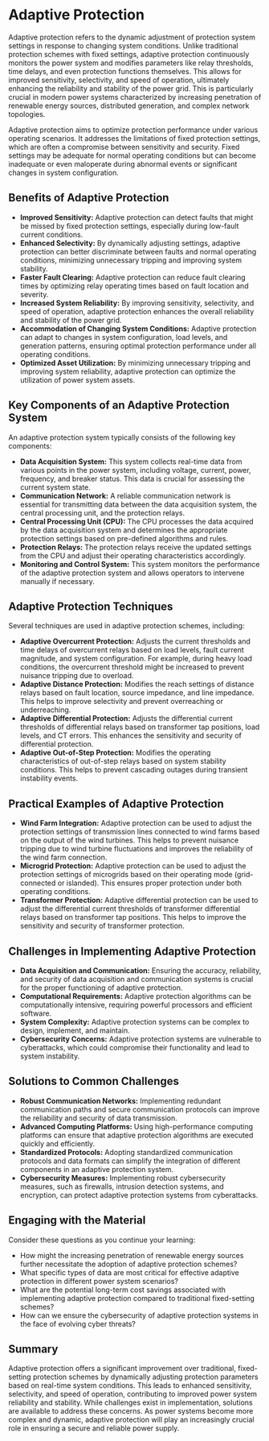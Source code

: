 # Adaptive Protection

Adaptive protection refers to the dynamic adjustment of protection system settings in response to changing system conditions. Unlike traditional protection schemes with fixed settings, adaptive protection continuously monitors the power system and modifies parameters like relay thresholds, time delays, and even protection functions themselves. This allows for improved sensitivity, selectivity, and speed of operation, ultimately enhancing the reliability and stability of the power grid. This is particularly crucial in modern power systems characterized by increasing penetration of renewable energy sources, distributed generation, and complex network topologies.

Adaptive protection aims to optimize protection performance under various operating scenarios. It addresses the limitations of fixed protection settings, which are often a compromise between sensitivity and security. Fixed settings may be adequate for normal operating conditions but can become inadequate or even maloperate during abnormal events or significant changes in system configuration.

## Benefits of Adaptive Protection

*   **Improved Sensitivity:** Adaptive protection can detect faults that might be missed by fixed protection settings, especially during low-fault current conditions.
*   **Enhanced Selectivity:** By dynamically adjusting settings, adaptive protection can better discriminate between faults and normal operating conditions, minimizing unnecessary tripping and improving system stability.
*   **Faster Fault Clearing:** Adaptive protection can reduce fault clearing times by optimizing relay operating times based on fault location and severity.
*   **Increased System Reliability:** By improving sensitivity, selectivity, and speed of operation, adaptive protection enhances the overall reliability and stability of the power grid.
*   **Accommodation of Changing System Conditions:** Adaptive protection can adapt to changes in system configuration, load levels, and generation patterns, ensuring optimal protection performance under all operating conditions.
*   **Optimized Asset Utilization:** By minimizing unnecessary tripping and improving system reliability, adaptive protection can optimize the utilization of power system assets.

## Key Components of an Adaptive Protection System

An adaptive protection system typically consists of the following key components:

*   **Data Acquisition System:** This system collects real-time data from various points in the power system, including voltage, current, power, frequency, and breaker status. This data is crucial for assessing the current system state.
*   **Communication Network:** A reliable communication network is essential for transmitting data between the data acquisition system, the central processing unit, and the protection relays.
*   **Central Processing Unit (CPU):** The CPU processes the data acquired by the data acquisition system and determines the appropriate protection settings based on pre-defined algorithms and rules.
*   **Protection Relays:** The protection relays receive the updated settings from the CPU and adjust their operating characteristics accordingly.
*   **Monitoring and Control System:** This system monitors the performance of the adaptive protection system and allows operators to intervene manually if necessary.

## Adaptive Protection Techniques

Several techniques are used in adaptive protection schemes, including:

*   **Adaptive Overcurrent Protection:** Adjusts the current thresholds and time delays of overcurrent relays based on load levels, fault current magnitude, and system configuration. For example, during heavy load conditions, the overcurrent threshold might be increased to prevent nuisance tripping due to overload.
*   **Adaptive Distance Protection:** Modifies the reach settings of distance relays based on fault location, source impedance, and line impedance. This helps to improve selectivity and prevent overreaching or underreaching.
*   **Adaptive Differential Protection:** Adjusts the differential current thresholds of differential relays based on transformer tap positions, load levels, and CT errors. This enhances the sensitivity and security of differential protection.
*   **Adaptive Out-of-Step Protection:** Modifies the operating characteristics of out-of-step relays based on system stability conditions. This helps to prevent cascading outages during transient instability events.

## Practical Examples of Adaptive Protection

*   **Wind Farm Integration:** Adaptive protection can be used to adjust the protection settings of transmission lines connected to wind farms based on the output of the wind turbines. This helps to prevent nuisance tripping due to wind turbine fluctuations and improves the reliability of the wind farm connection.
*   **Microgrid Protection:** Adaptive protection can be used to adjust the protection settings of microgrids based on their operating mode (grid-connected or islanded). This ensures proper protection under both operating conditions.
*   **Transformer Protection:** Adaptive differential protection can be used to adjust the differential current thresholds of transformer differential relays based on transformer tap positions. This helps to improve the sensitivity and security of transformer protection.

## Challenges in Implementing Adaptive Protection

*   **Data Acquisition and Communication:** Ensuring the accuracy, reliability, and security of data acquisition and communication systems is crucial for the proper functioning of adaptive protection.
*   **Computational Requirements:** Adaptive protection algorithms can be computationally intensive, requiring powerful processors and efficient software.
*   **System Complexity:** Adaptive protection systems can be complex to design, implement, and maintain.
*   **Cybersecurity Concerns:** Adaptive protection systems are vulnerable to cyberattacks, which could compromise their functionality and lead to system instability.

## Solutions to Common Challenges

*   **Robust Communication Networks:** Implementing redundant communication paths and secure communication protocols can improve the reliability and security of data transmission.
*   **Advanced Computing Platforms:** Using high-performance computing platforms can ensure that adaptive protection algorithms are executed quickly and efficiently.
*   **Standardized Protocols:** Adopting standardized communication protocols and data formats can simplify the integration of different components in an adaptive protection system.
*   **Cybersecurity Measures:** Implementing robust cybersecurity measures, such as firewalls, intrusion detection systems, and encryption, can protect adaptive protection systems from cyberattacks.

## Engaging with the Material

Consider these questions as you continue your learning:

*   How might the increasing penetration of renewable energy sources further necessitate the adoption of adaptive protection schemes?
*   What specific types of data are most critical for effective adaptive protection in different power system scenarios?
*   What are the potential long-term cost savings associated with implementing adaptive protection compared to traditional fixed-setting schemes?
*   How can we ensure the cybersecurity of adaptive protection systems in the face of evolving cyber threats?

## Summary

Adaptive protection offers a significant improvement over traditional, fixed-setting protection schemes by dynamically adjusting protection parameters based on real-time system conditions. This leads to enhanced sensitivity, selectivity, and speed of operation, contributing to improved power system reliability and stability. While challenges exist in implementation, solutions are available to address these concerns. As power systems become more complex and dynamic, adaptive protection will play an increasingly crucial role in ensuring a secure and reliable power supply.